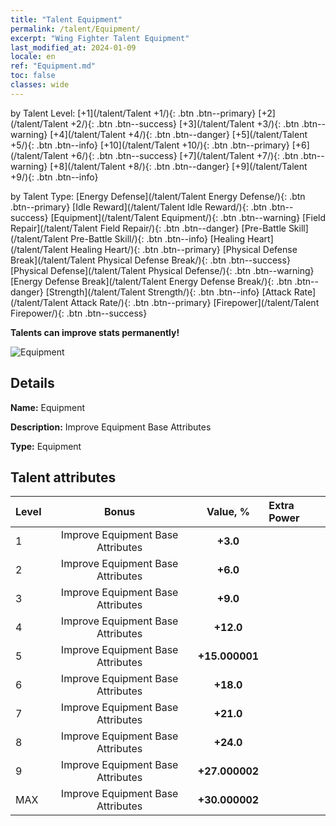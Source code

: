 ```yaml
---
title: "Talent Equipment"
permalink: /talent/Equipment/
excerpt: "Wing Fighter Talent Equipment"
last_modified_at: 2024-01-09
locale: en
ref: "Equipment.md"
toc: false
classes: wide
---
```




  by Talent Level:  [+1](/talent/Talent +1/){: .btn .btn--primary}   [+2](/talent/Talent +2/){: .btn .btn--success}   [+3](/talent/Talent +3/){: .btn .btn--warning}   [+4](/talent/Talent +4/){: .btn .btn--danger}   [+5](/talent/Talent +5/){: .btn .btn--info}   [+10](/talent/Talent +10/){: .btn .btn--primary}   [+6](/talent/Talent +6/){: .btn .btn--success}   [+7](/talent/Talent +7/){: .btn .btn--warning}   [+8](/talent/Talent +8/){: .btn .btn--danger}   [+9](/talent/Talent +9/){: .btn .btn--info} 

  by Talent Type:  [Energy Defense](/talent/Talent Energy Defense/){: .btn .btn--primary}   [Idle Reward](/talent/Talent Idle Reward/){: .btn .btn--success}   [Equipment](/talent/Talent Equipment/){: .btn .btn--warning}   [Field Repair](/talent/Talent Field Repair/){: .btn .btn--danger}   [Pre-Battle Skill](/talent/Talent Pre-Battle Skill/){: .btn .btn--info}   [Healing Heart](/talent/Talent Healing Heart/){: .btn .btn--primary}   [Physical Defense Break](/talent/Talent Physical Defense Break/){: .btn .btn--success}   [Physical Defense](/talent/Talent Physical Defense/){: .btn .btn--warning}   [Energy Defense Break](/talent/Talent Energy Defense Break/){: .btn .btn--danger}   [Strength](/talent/Talent Strength/){: .btn .btn--info}   [Attack Rate](/talent/Talent Attack Rate/){: .btn .btn--primary}   [Firepower](/talent/Talent Firepower/){: .btn .btn--success} 

  **Talents can improve stats permanently!**

 ![Equipment](/images/talent/Talent_8.png)

## Details

 **Name:** Equipment 

 **Description:** Improve Equipment Base Attributes 

 **Type:** Equipment 

## Talent attributes

  |  Level |     Bonus     |   Value, %   | Extra Power |
  |:-------|:-------------:|:---------:|:---------|
  | 1  | Improve Equipment Base Attributes  | **+3.0**  |  |
  | 2  | Improve Equipment Base Attributes  | **+6.0**  |  |
  | 3  | Improve Equipment Base Attributes  | **+9.0**  |  |
  | 4  | Improve Equipment Base Attributes  | **+12.0**  |  |
  | 5  | Improve Equipment Base Attributes  | **+15.000001**  |  |
  | 6  | Improve Equipment Base Attributes  | **+18.0**  |  |
  | 7  | Improve Equipment Base Attributes  | **+21.0**  |  |
  | 8  | Improve Equipment Base Attributes  | **+24.0**  |  |
  | 9  | Improve Equipment Base Attributes  | **+27.000002**  |  |
  | MAX  | Improve Equipment Base Attributes  | **+30.000002**  |  |

